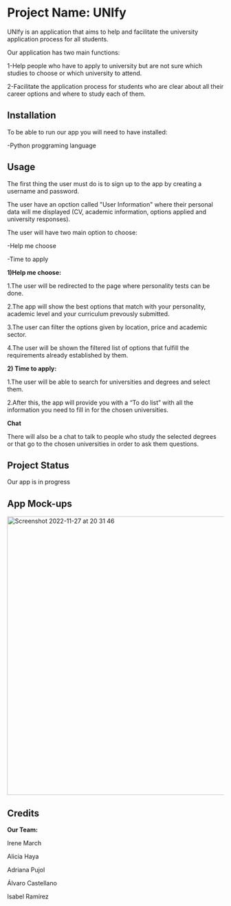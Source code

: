 # Project Name: UNIfy

UNIfy is an application that aims to help and facilitate the university application process for all students.

Our application has two main functions:

1-Help people who have to apply to university but are not sure which studies to choose or which university to attend.

2-Facilitate the application process for students who are clear about all their career options and where to study each of them.


## Installation

To be able to run our app you will need to have installed:

-Python proggraming language

## Usage

The first thing the user must do is to sign up to the app by creating a username and password. 

The user have an opction called "User Information" where their personal data will me displayed (CV, academic information, options applied and university responses).

The user will have two main option to choose:

-Help me choose

-Time to apply

**1)Help me choose:**

1.The user will be redirected to the page where personality tests can be done.

2.The app will show the best options that match with your personality, academic level and your curriculum prevously submitted.

3.The user can filter the options given by location, price and academic sector.

4.The user will be shown the filtered list of options that fulfill the requirements already established by them.

**2) Time to apply:**

1.The user will be able to search for universities and degrees and select them.

2.After this, the app will provide you with a “To do list” with all the information you need to fill in for the chosen universities. 

**Chat**

There will also be a chat to talk to people who study the selected degrees or that go to the chosen universities in order to ask them questions. 

## Project Status

Our app is in progress

## App Mock-ups

<img width="647" alt="Screenshot 2022-11-27 at 20 31 46" src="https://user-images.githubusercontent.com/119240158/204155809-6cf24209-09fa-451c-8acb-404b1dd8b4e6.png">


## Credits

**Our Team:**

Irene March

Alicia Haya

Adriana Pujol

Álvaro Castellano

Isabel Ramírez







